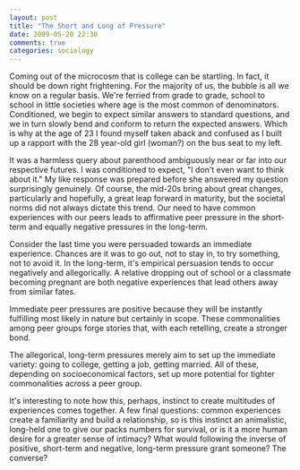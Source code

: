 ```yaml
---
layout: post
title: "The Short and Long of Pressure"
date: 2009-05-20 22:30
comments: true
categories: sociology
---
```

Coming out of the microcosm that is college can be startling.  In fact, it should be down right frightening.  For the majority of us, the bubble is all we know on a regular basis.  We're ferried from grade to grade, school to school in little societies where age is the most common of denominators.  Conditioned, we begin to expect similar answers to standard questions, and we in turn slowly bend and conform to return the expected answers.  Which is why at the age of 23 I found myself taken aback and confused as I built up a rapport with the 28 year-old girl (woman?) on the bus seat to my left.

<!-- more -->

It was a harmless query about parenthood ambiguously near or far into our respective futures.  I was conditioned to expect, "I don't even want to think about it."  My like response was prepared before she answered my question surprisingly genuinely.  Of course, the mid-20s bring about great changes, particularly and hopefully, a great leap forward in maturity, but the societal norms did not always dictate this trend.  Our need to have common experiences with our peers leads to affirmative peer pressure in the short-term and equally negative pressures in the long-term.

Consider the last time you were persuaded towards an immediate experience.  Chances are it was to go out, not to stay in, to try something, not to avoid it.  In the long-term, it's empirical persuasion tends to occur negatively and allegorically.  A relative dropping out of school or a classmate becoming pregnant are both negative experiences that lead others away from similar fates.

Immediate peer pressures are positive because they will be instantly fulfilling most likely in nature but certainly in scope.  These commonalities among peer groups forge stories that, with each retelling, create a stronger bond.

The allegorical, long-term pressures merely aim to set up the immediate variety: going to college, getting a job, getting married.  All of these, depending on socioeconomical factors, set up more potential for tighter commonalities across a peer group.

It's interesting to note how this, perhaps, instinct to create multitudes of experiences comes together.  A few final questions: common experiences create a familiarity and build a relationship, so is this instinct an animalistic, long-held one to give our packs numbers for survival, or is it a more human desire for a greater sense of intimacy?  What would following the inverse of positive, short-term and negative, long-term pressure grant someone?  The converse?